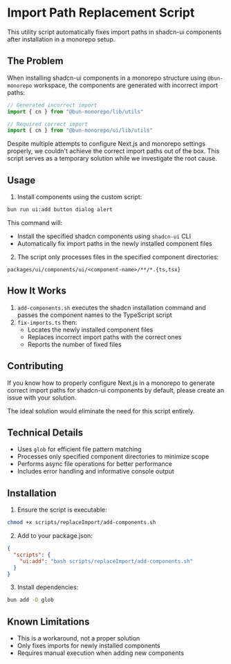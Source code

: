 # Import Path Replacement Script

This utility script automatically fixes import paths in shadcn-ui components after installation in a monorepo setup.

## The Problem

When installing shadcn-ui components in a monorepo structure using `@bun-monorepo` workspace, the components are generated with incorrect import paths:

```typescript
// Generated incorrect import
import { cn } from "@bun-monorepo/lib/utils"

// Required correct import
import { cn } from "@bun-monorepo/ui/lib/utils"
```

Despite multiple attempts to configure Next.js and monorepo settings properly, we couldn't achieve the correct import paths out of the box. This script serves as a temporary solution while we investigate the root cause.

## Usage

1. Install components using the custom script:

```bash
bun run ui:add button dialog alert
```

This command will:
- Install the specified shadcn components using `shadcn-ui` CLI
- Automatically fix import paths in the newly installed component files

2. The script only processes files in the specified component directories:
```
packages/ui/components/ui/<component-name>/**/*.{ts,tsx}
```

## How It Works

1. `add-components.sh` executes the shadcn installation command and passes the component names to the TypeScript script
2. `fix-imports.ts` then:
   - Locates the newly installed component files
   - Replaces incorrect import paths with the correct ones
   - Reports the number of fixed files

## Contributing

If you know how to properly configure Next.js in a monorepo to generate correct import paths for shadcn-ui components by default, please create an issue with your solution.

The ideal solution would eliminate the need for this script entirely.

## Technical Details

- Uses `glob` for efficient file pattern matching
- Processes only specified component directories to minimize scope
- Performs async file operations for better performance
- Includes error handling and informative console output

## Installation

1. Ensure the script is executable:
```bash
chmod +x scripts/replaceImport/add-components.sh
```

2. Add to your package.json:
```json
{
  "scripts": {
    "ui:add": "bash scripts/replaceImport/add-components.sh"
  }
}
```

3. Install dependencies:
```bash
bun add -D glob
```

## Known Limitations

- This is a workaround, not a proper solution
- Only fixes imports for newly installed components
- Requires manual execution when adding new components
```
